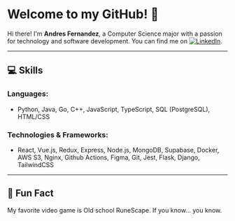 # Welcome to my GitHub! 🚀

Hi there! I'm **Andres Fernandez**, a Computer Science major with a passion for technology and software development. You can find me on [![LinkedIn](https://raw.githubusercontent.com/MartinHeinz/MartinHeinz/master/linkedin-3-16.png)](https://www.linkedin.com/in/andresdfernandez/).


---

## 💻 Skills

### Languages:
- Python, Java, Go, C++, JavaScript, TypeScript, SQL (PostgreSQL), HTML/CSS

### Technologies & Frameworks:
- React, Vue.js, Redux, Express, Node.js, MongoDB, Supabase, Docker, AWS S3, Nginx, Github Actions, Figma, Git, Jest, Flask, Django, TailwindCSS

---

## 📝 Fun Fact
My favorite video game is Old school RuneScape. If you know... you know.


